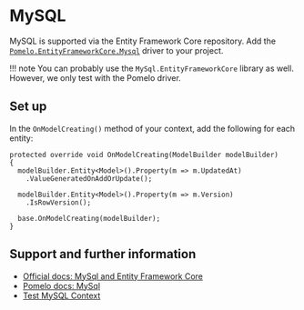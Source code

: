 # MySQL

MySQL is supported via the Entity Framework Core repository. Add the [`Pomelo.EntityFrameworkCore.Mysql`](https://www.nuget.org/packages/Pomelo.EntityFrameworkCore.MySql) driver to your project.

!!! note
    You can probably use the `MySql.EntityFrameworkCore` library as well.  However, we only test with the Pomelo driver.

## Set up

In the `OnModelCreating()` method of your context, add the following for each entity:

    protected override void OnModelCreating(ModelBuilder modelBuilder)
    {
      modelBuilder.Entity<Model>().Property(m => m.UpdatedAt)
        .ValueGeneratedOnAddOrUpdate();

      modelBuilder.Entity<Model>().Property(m => m.Version)
        .IsRowVersion();

      base.OnModelCreating(modelBuilder);
    }


## Support and further information

* [Official docs: MySql and Entity Framework Core](https://dev.mysql.com/doc/connector-net/en/connector-net-entityframework-core.html)
* [Pomelo docs: MySql](https://github.com/PomeloFoundation/Pomelo.EntityFrameworkCore.MySql)
* [Test MySQL Context](https://github.com/CommunityToolkit/Datasync/blob/main/tests/CommunityToolkit.Datasync.TestCommon/Databases/MySQL/MysqlDbContext.cs)
